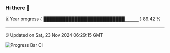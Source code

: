 ### Hi there 👋

⏳ Year progress { ██████████████████████████▁▁▁▁ } 89.42 %

---

⏰ Updated on Sat, 23 Nov 2024 06:29:15 GMT

![Progress Bar CI](https://github.com/ZhaoGui/ZhaoGui/workflows/Progress%20Bar%20CI/badge.svg)
